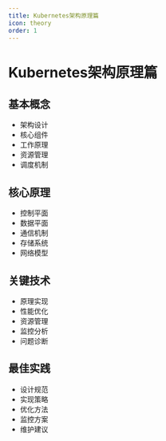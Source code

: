 ```yaml
---
title: Kubernetes架构原理篇
icon: theory
order: 1
---
```


# Kubernetes架构原理篇

## 基本概念
- 架构设计
- 核心组件
- 工作原理
- 资源管理
- 调度机制

## 核心原理
- 控制平面
- 数据平面
- 通信机制
- 存储系统
- 网络模型

## 关键技术
- 原理实现
- 性能优化
- 资源管理
- 监控分析
- 问题诊断

## 最佳实践
- 设计规范
- 实现策略
- 优化方法
- 监控方案
- 维护建议
